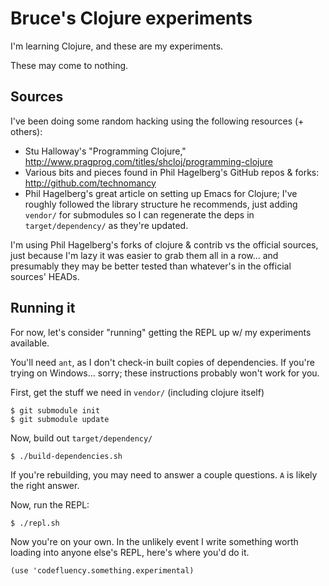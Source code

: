# Bruce's Clojure experiments

I'm learning Clojure, and these are my experiments.

These may come to nothing.

## Sources

I've been doing some random hacking using the following resources (+ others):

* Stu Halloway's "Programming Clojure,"
  http://www.pragprog.com/titles/shcloj/programming-clojure 
* Various bits and pieces found in Phil Hagelberg's GitHub repos & forks:
  http://github.com/technomancy
* Phil Hagelberg's great article on setting up Emacs for Clojure; I've roughly
  followed the library structure he recommends, just adding `vendor/` for
  submodules so I can regenerate the deps in `target/dependency/` as they're
  updated.
  
I'm using Phil Hagelberg's forks of clojure & contrib vs the official sources,
just because I'm lazy it was easier to grab them all in a row... and
presumably they may be better tested than whatever's in the official sources'
HEADs.

## Running it

For now, let's consider "running" getting the REPL up w/ my experiments
available.

You'll need `ant`, as I don't check-in built copies of dependencies.  If
you're trying on Windows... sorry; these instructions probably won't work for
you.

First, get the stuff we need in `vendor/` (including clojure itself)

    $ git submodule init
    $ git submodule update
    
Now, build out `target/dependency/`

    $ ./build-dependencies.sh
    
If you're rebuilding, you may need to answer a couple questions. `A` is likely
the right answer.

Now, run the REPL:

    $ ./repl.sh
    
Now you're on your own.  In the unlikely event I write something worth loading
into anyone else's REPL, here's where you'd do it.

    (use 'codefluency.something.experimental)
    
    